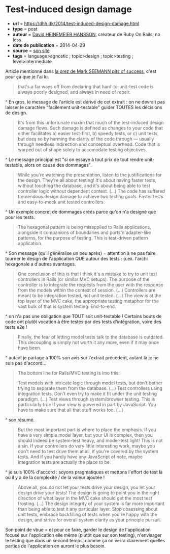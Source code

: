 # Test-induced design damage

- **url** = https://dhh.dk/2014/test-induced-design-damage.html
- **type** = post
- **auteur** = [David HEINEMEIER HANSSON](https://dhh.dk/), créateur de Ruby On Rails, no less.
- **date de publication** = 2014-04-29
- **source** = [son site](https://dhh.dk/)
- **tags** = language>agnostic ; topic>design ; topic>testing ; level>intermediate


Article mentionné dans [la prez de Mark SEEMANN pits of success](./2023-07-13-function-architecture-pits-of-success.md), c'est pour ça que je l'ai lu.

> that's a far ways off from declaring that hard-to-unit-test code is always poorly designed, and always in need of repair.

^ En gros, le message de l'article est dérivé de cet extrait : on ne devrait pas laisser le caractère "facilement unit-testable" guider TOUTES les décisions de design.

> It's from this unfortunate maxim that much of the test-induced design damage flows. Such damage is defined as changes to your code that either facilitates a) easier test-first, b) speedy tests, or c) unit tests, but does so by harming the clarity of the code through — usually through needless indirection and conceptual overhead. Code that is warped out of shape solely to accomodate testing objectives.

^ Le message principal est "si on essaye à tout prix de tout rendre unit-testable, alors on cause des dommages".

> While you're watching the presentation, listen to the justifications for the design. They're all about testing! It's about having faster tests, without touching the database, and it's about being able to test controller logic without dependent context. (...) The code has suffered tremendous design damage to achieve two testing goals: Faster tests and easy-to-mock unit tested controllers.

^ Un exemple concret de dommages créés parce qu'on n'a designé que pour les tests.

> The hexagonal pattern is being misapplied to Rails applications, alongside it companions of boundaries and ports'n'adapter-like patterns, for the purpose of testing. This is test-driven pattern application.

^ Son message (qu'il généralise un peu après) = attention à ne pas faire tourner le design de l'application QUE autour des tests : p.ex. l'archi hexagonale a d'autres avantages.

> One conclusion of this is that I think it's a mistake to try to unit test controllers in Rails (or similar MVC setups). The purpose of the controller is to integrate the requests from the user with the response from the models within the context of session. (...) Controllers are meant to be integration tested, not unit tested. (...) The view is at the top layer of the MVC cake, the appropriate testing metaphor for the vast bulk of that is system testing: End-to-end.

^ on n'a pas une obligation que TOUT soit unit-testable ! Certains bouts de code ont plutôt vocation à être testés par des tests d'intégration, voire des tests e2e !

> Finally, the fear of letting model tests talk to the database is outdated. This decoupling is simply not worth it any more, even if it may once have been.

^ autant je partage à 100% son avis sur l'extrait précédent, autant là je ne suis pas d'accord...

> The bottom line for Rails/MVC testing is imo this:
>
> Test models with intricate logic through model tests, but don't bother trying to separate them from the database. (...)
> Test controllers using integration tests. Don't even try to make it fit under the unit testing paradigm. (...)
> Test views through system/browser testing. This is particularly true if your view is powered in part by JavaScript. You have to make sure that all that stuff works too. (...)

^ son résumé.

> But the most important part is where to place the emphasis. If you have a very simple model layer, but your UI is complex, then you should indeed be system-test heavy, and model-test light! This is not a sin. If your controllers do very little interesting work, maybe you don't need to test drive them at all, if you're covered by the system tests. And if you hardly have any JavaScript of note, maybe integration tests are actually the place to be.

^ je suis 100% d'accord : soyons pragmatiques et mettons l'effort de test là où il y a de la complexité / de la valeur ajoutée !

> Above all, you do not let your tests drive your design, you let your design drive your tests! The design is going to point you in the right direction of what layer in the MVC cake should get the most test frosting. (...) The design integrity of your system is far more important than being able to test it any particular layer. Stop obsessing about unit tests, embrace backfilling of tests when you're happy with the design, and strive for overall system clarity as your principle pursuit.

Son point de vbue = et pour ce faire, garder le design de l'application focusé sur l'application elle même (plutôt que sur son testing), n'envisager le testing que dans un second temps, comme ça on verra clairement quelles parties de l'application en auront le plus besoin.
